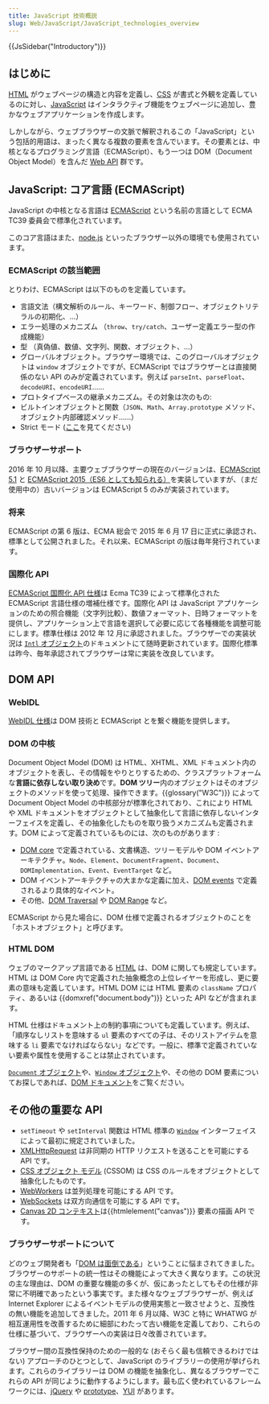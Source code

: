 ```yaml
---
title: JavaScript 技術概説
slug: Web/JavaScript/JavaScript_technologies_overview
---
```

{{JsSidebar("Introductory")}}

## はじめに

[HTML](/ja/docs/Web/HTML) がウェブページの構造と内容を定義し、[CSS](/ja/docs/Web/CSS) が書式と外観を定義しているのに対し、[JavaScript](/ja/docs/Web/JavaScript) はインタラクティブ機能をウェブページに追加し、豊かなウェブアプリケーションを作成します。

しかしながら、ウェブブラウザーの文脈で解釈されるこの「JavaScript」という包括的用語は、まったく異なる複数の要素を含んでいます。その要素とは、中核となるプログラミング言語（ECMAScript）、もう一つは DOM（Document Object Model）を含んだ [Web API](/ja/docs/Web/Reference/API) 群です。

## JavaScript: コア言語 (ECMAScript)

JavaScript の中核となる言語は [ECMAScript](/ja/docs/JavaScript/Language_Resources) という名前の言語として ECMA TC39 委員会で標準化されています。

このコア言語はまた、[node.js](http://nodejs.org/) といったブラウザー以外の環境でも使用されています。

### ECMAScript の該当範囲

とりわけ、ECMAScript は以下のものを定義しています。

- 言語文法（構文解析のルール、キーワード、制御フロー、オブジェクトリテラルの初期化、…）
- エラー処理のメカニズム （`throw`、`try/catch`、ユーザー定義エラー型の作成機能）
- 型 （真偽値、数値、文字列、関数、オブジェクト、…）
- グローバルオブジェクト。ブラウザー環境では、このグローバルオブジェクトは `window` オブジェクトですが、ECMAScript ではブラウザーとは直接関係のない API のみが定義されています。例えば `parseInt`、`parseFloat`、`decodeURI`、`encodeURI`……
- プロトタイプベースの継承メカニズム。その対象は次のもの:
- ビルトインオブジェクトと関数（`JSON`、`Math`、`Array.prototype` メソッド、オブジェクト内部確認メソッド……）
- Strict モード ([ここ](/ja/docs/Web/JavaScript/Reference/Strict_mode)を見てください)

### ブラウザーサポート

2016 年 10 月以降、主要ウェブブラウザーの現在のバージョンは、[ECMAScript 5.1](/ja/docs/Web/JavaScript/New_in_JavaScript/ECMAScript_5_support_in_Mozilla) と [ECMAScript 2015（ES6 としても知られる）](/ja/docs/Web/JavaScript/New_in_JavaScript/ECMAScript_6_support_in_Mozilla)を実装していますが、（まだ使用中の）古いバージョンは ECMAScript 5 のみが実装されています。

### 将来

ECMAScript の第 6 版は、ECMA 総会で 2015 年 6 月 17 日に正式に承認され、標準として公開されました。それ以来、ECMAScript の版は毎年発行されています。

### 国際化 API

[ECMAScript 国際化 API 仕様](http://ecma-international.org/ecma-402/1.0/)は Ecma TC39 によって標準化された ECMAScript 言語仕様の増補仕様です。国際化 API は JavaScript アプリケーションのための照合機能（文字列比較）、数値フォーマット、日時フォーマットを提供し、アプリケーション上で言語を選択して必要に応じて各種機能を調整可能にします。標準仕様は 2012 年 12 月に承認されました。ブラウザーでの実装状況は [`Intl` オブジェクト](/ja/docs/JavaScript/Reference/Global_Objects/Intl)のドキュメントにて随時更新されています。国際化標準は昨今、毎年承認されてブラウザーは常に実装を改良しています。

## DOM API

### WebIDL

[WebIDL 仕様](http://dev.w3.org/2006/webapi/WebIDL/)は DOM 技術と ECMAScript とを繋ぐ機能を提供します。

### DOM の中核

Document Object Model (DOM) は HTML、XHTML、XML ドキュメント内のオブジェクトを表し、その情報をやりとりするための、クラスプラットフォームな**言語に依存しない取り決め**です。**DOM ツリー**内のオブジェクトはそのオブジェクトのメソッドを使って処理、操作できます。{{glossary("W3C")}} によって Document Object Model の中核部分が標準化されており、これにより HTML や XML ドキュメントをオブジェクトとして抽象化して言語に依存しないインターフェイスを定義し、その抽象化したものを取り扱うメカニズムも定義されます。DOM によって定義されているものには、次のものがあります :

- [DOM core](http://dvcs.w3.org/hg/domcore/raw-file/tip/Overview.html) で定義されている、文書構造、ツリーモデルや DOM イベントアーキテクチャ。`Node`、`Element`、`DocumentFragment`、`Document`、`DOMImplementation`、`Event`、`EventTarget` など。
- DOM イベントアーキテクチャの大まかな定義に加え、[DOM events](http://dev.w3.org/2006/webapi/DOM-Level-3-Events/html/DOM3-Events.html) で定義されるより具体的なイベント。
- その他、[DOM Traversal](http://www.w3.org/TR/DOM-Level-2-Traversal-Range/traversal.html) や [DOM Range](http://html5.org/specs/dom-range.html) など。

ECMAScript から見た場合に、DOM 仕様で定義されるオブジェクトのことを「ホストオブジェクト」と呼びます。

### HTML DOM

ウェブのマークアップ言語である [HTML](http://www.whatwg.org/html) は、DOM に関しても規定しています。HTML は DOM Core 内で定義された抽象概念の上位レイヤーを形成し、更に要素の意味も定義しています。HTML DOM には HTML 要素の `className` プロパティ、あるいは {{domxref("document.body")}} といった API などが含まれます。

HTML 仕様はドキュメント上の制約事項についても定義しています。例えば、「順序なしリストを意味する `ul` 要素のすべての子は、そのリストアイテムを意味する `li` 要素でなければならない」などです。一般に、標準で定義されていない要素や属性を使用することは禁止されています。

[`Document` オブジェクト](/ja/docs/DOM/document)や、[`Window` オブジェクト](/ja/docs/DOM/window)や、その他の DOM 要素についてお探しであれば、[DOM ドキュメント](/ja/docs/Web/API/Document_Object_Model)をご覧ください。

## その他の重要な API

- `setTimeout` や `setInterval` 関数は HTML 標準の [`Window`](http://www.whatwg.org/html/#window) インターフェイスによって最初に規定されていました。
- [XMLHttpRequest](https://dvcs.w3.org/hg/xhr/raw-file/tip/Overview.html) は非同期の HTTP リクエストを送ることを可能にする API です。
- [CSS オブジェクト モデル](http://dev.w3.org/csswg/cssom/) (CSSOM) は CSS のルールをオブジェクトとして抽象化したものです。
- [WebWorkers](http://www.whatwg.org/specs/web-workers/current-work/) は並列処理を可能にする API です。
- [WebSockets](http://www.whatwg.org/C/#network) は双方向通信を可能にする API です。
- [Canvas 2D コンテキスト](http://www.whatwg.org/html/#2dcontext)は{{htmlelement("canvas")}} 要素の描画 API です。

### ブラウザーサポートについて

どのウェブ開発者も「[DOM は面倒である](http://ejohn.org/blog/the-dom-is-a-mess/)」ということに悩まされてきました。ブラウザーのサポートの統一性はその機能によって大きく異なります。この状況の主な理由は、DOM の重要な機能の多くが、仮にあったとしてもその仕様が非常に不明確であったという事実です。また様々なウェブブラウザーが、例えば Internet Explorer によるイベントモデルの使用実態と一致させようと、互換性の無い機能を追加してきました。2011 年 6 月以降、W3C と特に WHATWG が相互運用性を改善するために細部にわたって古い機能を定義しており、これらの仕様に基づいて、ブラウザーへの実装は日々改善されています。

ブラウザー間の互換性保持のための一般的な (おそらく最も信頼できるわけではない) アプローチのひとつとして、JavaScript のライブラリーの使用が挙げられます。これらのライブラリーは DOM の機能を抽象化し、異なるブラウザーでこれらの API が同じように動作するようにします。最も広く使われているフレームワークには、[jQuery](http://jquery.com/) や [prototype](http://www.prototypejs.org/)、[YUI](http://developer.yahoo.com/yui/) があります。
